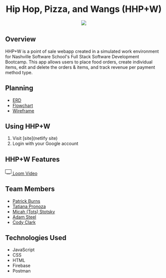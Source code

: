 <div style="text-align:center">
<h1>Hip Hop, Pizza, and Wangs (HHP+W)</h1>

<image src="./instructions/hhpw-record.png" style="height:300px;"></image></div>

## Overview
HHP+W is a point of sale webapp created in a simulated work environment for Nashville Software School's Full Stack Software Development Bootcamp. This app allows users to place food orders, create individual items, edit and delete the orders & items, and track revenue per payment method type. 

## Planning
- [ERD](https://dbdiagram.io/d/62a7c77a9921fe2a96f9bb32)
- [Flowchart](https://docs.google.com/presentation/d/1ZfNnoosXd47thGJqYf47iY74ci0My76qhABoTEiJV-4/edit#slide=id.p)
- [Wireframe](https://www.figma.com/file/4y3EZddALuBR3ouSEM57Np/MVP?node-id=0%3A1)

## Using HHP+W
1. Visit [site](netlify site)
1. Login with your Google account

## HHP+W Features
[<img src="./instructions/tvicon-removebg-preview.png" width="4%"> Loom Video](https://www.youtube.com/watch?v=Hc79sDi3f0U)


## Team Members
- [Patrick Burns](https://github.com/patrick24cr)
- [Tatiana Pronoza](https://github.com/tpronoza)
- [Micah (Tots) Stotsky](https://github.com/JustCallMeTots)
- [Adam Steel](https://github.com/mcgrief)
- [Cody Clark](https://github.com/cod-y-clark)

## Technologies Used 
- JavaScript
- CSS
- HTML
- Firebase
- Postman

